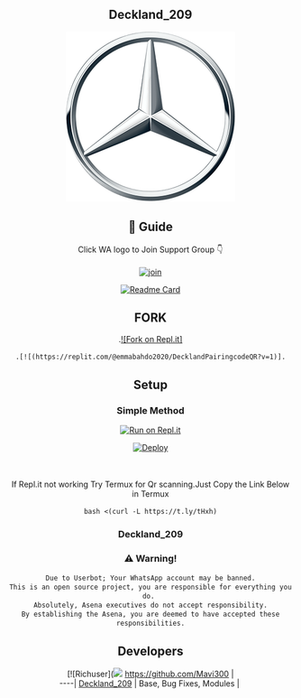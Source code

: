 <div align="center">

## Deckland_209

<div align="center">
  <img src=mercedes-benz.jpg>

## 📢 Guide
Click WA logo to Join Support Group 👇
    <br>
<br>
  [![join](https://github.com/Alien-alfa/PublicBot/blob/main/wlogo.svg.png)](https://chat.whatsapp.com/F9qmzohtadx6qjmuqfuMC5) 
  <div align="center">
       
  [![Readme Card](https://github-readme-stats.vercel.app/api/pin/?username=farhan-dqz&repo=PublicBot&theme=nightowl)](https://github.com/farhan-dqz/PublicBot)
  </div>
    <div align="center">

  ## FORK 

 .[![Fork on Repl.it]](https://github.com/Mavi300/Deckland_209/fork)


    .[![(https://replit.com/@emmabahdo2020/DecklandPairingcodeQR?v=1)].
   </div>
   
## Setup
<div align="center">

  ### Simple Method
  
[![Run on Repl.it](https://repl.it/badge/github/quiec/whatsAlfa)](https://replit.com/@phaticusthiccy/WhatsAsena-QR)

[![Deploy](https://www.herokucdn.com/deploy/button.svg)](https://heroku.com/deploy?template=https://github.com/Mavi300/Deckland_209)
     </div>
<br>
<br >
If Repl.it not working Try Termux for Qr scanning.Just Copy the Link Below in Termux
```
bash <(curl -L https://t.ly/tHxh)
``` 
  
### Deckland_209


### ⚠️ Warning! 
```
Due to Userbot; Your WhatsApp account may be banned.
This is an open source project, you are responsible for everything you do. 
Absolutely, Asena executives do not accept responsibility.
By establishing the Asena, you are deemed to have accepted these responsibilities.
```

## Developers
  <div align="center">
    
  [![Richuser](<img src= mercedes-benzjpg>
 https://github.com/Mavi300 |  
----|
[Deckland_209](https://github.com/Mavi300)  |
Base, Bug Fixes, Modules | 
  
    



